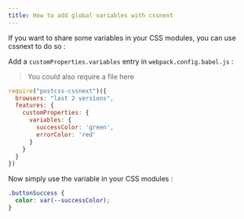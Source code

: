 ```yaml
---
title: How to add global variables with cssnext
---
```


If you want to share some variables in your CSS modules, you can use cssnext to do so :

Add a `customProperties.variables` entry in `webpack.config.babel.js` :

> You could also require a file here

```js
require("postcss-cssnext")({
  browsers: "last 2 versions",
  features: {
    customProperties: {
      variables: {
        successColor: 'green',
        errorColor: 'red'
      }
    }
  }
})
```

Now simply use the variable in your CSS modules :

```css
.buttonSuccess {
  color: var(--successColor);
}
```

